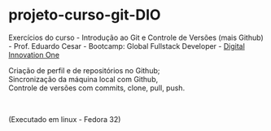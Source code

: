 # projeto-curso-git-DIO

Exercícios do curso - Introdução ao Git e Controle de Versões (mais Github) - Prof. Eduardo Cesar - Bootcamp: Global Fullstack Developer - <a href="https://digitalinnovation.one/">Digital Innovation One</a>

<p>Criação de perfil e de repositórios no Github;<br>
Sincronização da máquina local com Github,<br>
Controle de versões com commits, clone, pull, push.</p>
<br>

(Executado em linux - Fedora 32)
